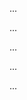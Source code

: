 <panel type="warning" header="Can apply heuristics to combine multiple test inputs :star::star:" expandable expanded no-close>

<panel type="warning" header="Can explain the need for strategies to combine test inputs :star::star:" expandable>
  <include src="../../book/testCaseDesign/combiningTestInputs/why/full.md" />
  <panel header=":trophy: Evidence" expanded>

...

  </panel>
</panel>

<panel type="warning" header="Can explain some basic test input combination strategies :star::star:" expandable>
  <include src="../../book/testCaseDesign/combiningTestInputs/combinationStrategies/full.md" />
  <panel header=":trophy: Evidence" expanded>

...

  </panel>
</panel>

<panel type="warning" header="Can apply heuristic ‘each valid input at least once in a positive test case’ :star::star:" expandable>
  <include src="../../book/testCaseDesign/combiningTestInputs/heuristicValid/full.md" />
  <panel header=":trophy: Evidence" expanded>

...

  </panel>
</panel>

<panel type="info" header="Can apply heuristic ‘no more than one invalid input in a test case’ :star::star::star:" expandable>
  <include src="../../book/testCaseDesign/combiningTestInputs/heuristicInvalid/full.md" />
  <panel header=":trophy: Evidence" expanded>

...

  </panel>
</panel>

<panel type="info" header="Can apply multiple test input combination techniques together :star::star::star:" expandable>
  <include src="../../book/testCaseDesign/combiningTestInputs/mix/full.md" />
  <panel header=":trophy: Evidence" expanded>

...

  </panel>
</panel>

</panel>
